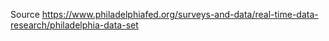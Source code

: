 Source https://www.philadelphiafed.org/surveys-and-data/real-time-data-research/philadelphia-data-set